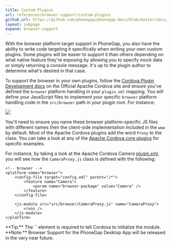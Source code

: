```yaml
---
title: Custom Plugins
url: references/browser-support/custom-plugins
github_url: https://github.com/phonegap/phonegap-docs/blob/master/docs/references/browser-support/4-custom-plugins.html.md
layout: subpage
expand: browser-support
---
```


With the browser platform target support in PhoneGap, you also have the ability to write code targeting it specifically 
when writing your own custom plugins. Some plugins will be easier to support it than others depending on what native feature they're exposing by allowing you to specify 
mock data or simply returning a console message. It's up to the plugin author to determine what's desired in that case. 

To support the browser in your own plugins, follow the [Cordova Plugin Development docs](https://cordova.apache.org/docs/en/latest/plugin_ref/spec.html) on the Official Apache Cordova site 
and ensure you've defined the `browser` platform handling in your `plugin.xml` mapping. You will define your JavaScript files 
to implement your specific `browser` platform handling code in the `src/browser`
path in your plugin root. For instance:

  <img class="mobile-image" src="/images/browser-support/custom-plugin.png"/>
  
You'll need to ensure you name these browser platform-specific JS files with different names then the client-side implementation included in the `www` by default. Most of the Apache Cordova plugins add the word `Proxy` to the
 class. You can take a look at any of the [Apache Cordova core plugins](/plugin-apis/) for specific examples. 
 
For instance, by taking a look at the Apache Cordova Camera [plugin.xml](https://github.com/apache/cordova-plugin-camera/blob/master/plugin.xml), 
you will see how the `CameraProxy.js` class is defined with the following:
 
    <!-- browser -->
    <platform name="browser">
        <config-file target="config.xml" parent="/*">
            <feature name="Camera">
                <param name="browser-package" value="Camera" />
            </feature>
        </config-file>

        <js-module src="src/browser/CameraProxy.js" name="CameraProxy">
            <runs />
        </js-module>
    </platform>
            
<div class="alert--tip">**Tip:** The `<runs/>` element is required to tell Cordova to initialize the module.</div>            
            
<div class="alert--info">**Note:** Browser Support for the PhoneGap Desktop App will be released in the very near future.</div>            